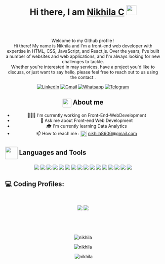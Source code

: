 <div align="center">
    <h1>Hi there, I am <a href="https://aromalsanthosh.com" target="_blank">Nikhila C</a> <img
            src="https://media.giphy.com/media/hvRJCLFzcasrR4ia7z/giphy.gif" width="32"></h1>
    <br/><br/>
    <p>Welcome to my Github profile !<br />
Hi there! My name is Nikhila and I'm a front-end web developer with expertise in HTML, CSS, JavaScript, and React.js. Over the years, I've built a number of websites and web applications, and I'm always looking for new challenges to tackle. <br/>
      Whether you're interested in may services, have a project you'd like to discuss, or just want to say hello, please feel free to reach out to us using the contact .
 </p>
        <div>
<!--             <a href="https://twitter.com/fuhad500" target="_blank"><img alt="Twitter"
                    src="https://img.shields.io/badge/twitter-%231DA1F2.svg?&style=for-the-badge&logo=twitter&logoColor=white" /></a> -->
            <a href="https://www.linkedin.com/in/nikhila-c-408784254/" target="_blank"><img alt="LinkedIn"
                    src="https://img.shields.io/badge/linkedin-%230077B5.svg?&style=for-the-badge&logo=linkedin&logoColor=white" /></a>
            <a href="mailto:nikhila8606@gmail.com" target="_blank"><img alt="Gmail"
                    src="https://img.shields.io/badge/-Gmail-D14836?style=for-the-badge&logo=Gmail&logoColor=white" /></a>
            <a href="https://wa.me/7560867914/" target="_blank"><img alt="Whatsapp"
                    src="https://img.shields.io/badge/WhatsApp-25D366?style=for-the-badge&logo=whatsapp&logoColor=white" /></a>
            <a href="#"><img alt="Telegram"
                    src="https://img.shields.io/badge/telegram-%232CA5E0.svg?&style=for-the-badge&logo=telegram&logoColor=white"></a><br>
          
        

<div>
    <div>
        <h2><img align="center"
                src="https://emojis.slackmojis.com/emojis/images/1584726375/8272/blob-cool.gif?1584726375" width="28" />
            About me</h2>
        <ul>
                <li> 👨🏻‍💻 I'm currently working on Front-End-WebDevelopment</li>
                <li> 💬 Ask me about Front-end Web Development</li>
                <li> 🎓 I'm currently learning Data Analytics</li>
            <li>📫 How to reach me : <img align="center"
                    src="https://emojis.slackmojis.com/emojis/images/1622508200/42507/email_open.png?1622508200" width="20" />
                <a href="" target="_blank">nikhila8606@gmail.com</a></li>
            </ul>
    </div>



   <div align="center">
            <h2 align="left"><img src="https://emojis.slackmojis.com/emojis/images/1471045863/884/ninja.gif?1471045863" align="center"
                    width="40" /> Languages and Tools</h2>
                    <img src="https://img.shields.io/badge/java-%23ED8B00.svg?&style=for-the-badge&logo=java&logoColor=white" />
     <img src="https://img.shields.io/badge/javascript%20-%23323330.svg?&style=for-the-badge&logo=javascript&logoColor=%23F7DF1E" />            
    <img src="https://img.shields.io/badge/Python-FFD43B?style=for-the-badge&logo=python&logoColor=darkgreen"/>
    <img src="https://img.shields.io/badge/c%20-%2300599C.svg?&style=for-the-badge&logo=c&logoColor=white"/>
    <img src="https://img.shields.io/badge/html5%20-%23E34F26.svg?&style=for-the-badge&logo=html5&logoColor=white"/>
    <img src="https://img.shields.io/badge/css3%20-%231572B6.svg?&style=for-the-badge&logo=css3&logoColor=white"/>
    <img src="https://img.shields.io/badge/git%20-%23F05033.svg?&style=for-the-badge&logo=git&logoColor=white"/>
    <img src="https://img.shields.io/badge/github%20-%23121011.svg?&style=for-the-badge&logo=github&logoColor=white"/>
       <img src="https://camo.githubusercontent.com/268ac512e333b69600eb9773a8f80b7a251f4d6149642a50a551d4798183d621/68747470733a2f2f696d672e736869656c64732e696f2f62616467652f52656163742d3230323332413f7374796c653d666f722d7468652d6261646765266c6f676f3d7265616374266c6f676f436f6c6f723d363144414642"/>
    <img src="https://camo.githubusercontent.com/92dde1e7c42c013a5fce4dfeee0843f06710bfd38a610885e33a273c7eca0d22/68747470733a2f2f696d672e736869656c64732e696f2f62616467652f4e65746c6966792d3030433742373f7374796c653d666f722d7468652d6261646765266c6f676f3d6e65746c696679266c6f676f436f6c6f723d7768697465"/>
    <img src="https://img.shields.io/badge/Bootstrap-563D7C?style=for-the-badge&logo=bootstrap&logoColor=white"/>
    <img src="https://img.shields.io/badge/npm-CB3837?style=for-the-badge&logo=npm&logoColor=white"/>
    <img src="https://img.shields.io/badge/Visual_Studio_Code-0078D4?style=for-the-badge&logo=visual%20studio%20code&logoColor=white"/>
    <img src="https://img.shields.io/badge/sublime_text-%23575757.svg?&style=for-the-badge&logo=sublime-text&logoColor=important"/> 
    <img src="https://img.shields.io/badge/Figma-F24E1E?style=for-the-badge&logo=figma&logoColor=white"/>
    <img src="https://img.shields.io/badge/Canva-%2300C4CC.svg?&style=for-the-badge&logo=Canva&logoColor=white" />
 </div>
    
<h2 align="left"> 💻 Coding Profiles:</h2>
<br/>

<p align="center">
  <a href="https://www.hackerrank.com/dashboard"><img src="https://img.shields.io/badge/-Hackerrank-2EC866?style=for-the-badge&logo=HackerRank&logoColor=white"></a>
  <a href=""><img src="https://img.shields.io/badge/-LeetCode-FFA116?style=for-the-badge&logo=LeetCode&logoColor=black"></a>
  
</p>

<br/>
   
</p>


<br />

<div align="center">
    <p><img align-"left" src="https://github-readme-stats.vercel.app/api/top-langs?username=NikhilA8606&show_icons=true&locale=en&layout=compact" alt="nikhila" /></p>
    <p><img src="https://github-readme-streak-stats.herokuapp.com/?user=NikhilA8606&" alt="nikhila" /></p>
    <p>&nbsp;<img src="https://github-readme-stats.vercel.app/api?username=NikhilA8606&show_icons=true&locale=en" alt="nikhila" /></p>
</div>




</div>



